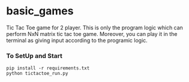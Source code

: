 # basic_games
Tic Tac Toe game for 2 player. This is only the program logic which can perform NxN matrix tic tac toe game. Moreover, you can play it in the terminal as giving input according to the programic logic.
### To SetUp and Start
```
pip install -r requirements.txt 
python tictactoe_run.py

```

